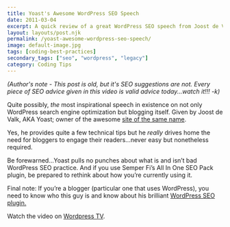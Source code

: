 ```yaml
---
title: Yoast's Awesome WordPress SEO Speech
date: 2011-03-04
excerpt: A quick review of a great WordPress SEO speech from Joost de Valk, AKA Yoast, with the video embedded on the page for instant viewing
layout: layouts/post.njk
permalink: /yoast-awesome-wordpress-seo-speech/
image: default-image.jpg
tags: [coding-best-practices]
secondary_tags: ["seo", "wordpress", "legacy"]
category: Coding Tips
---
```

<em>(Author's note - This post is old, but it's SEO suggestions are not. Every piece of SEO advice given in this video is valid advice today...watch it!!! -k)</em>

Quite possibly, *the* most inspirational speech in existence on not only WordPress search engine optimization but blogging itself. Given by Joost de Valk, AKA Yoast; owner of the awesome [site of the same name][1].

[1]: http://yoast.com/

Yes, he provides quite a few technical tips but he *really* drives home the need for bloggers to engage their readers…never easy but nonetheless required.

Be forewarned...Yoast pulls no punches about what is and isn’t bad WordPress SEO practice. And if you use Semper Fi’s All In One SEO Pack plugin, be prepared to rethink about how you’re currently using it.

Final note: If you’re a blogger (particular one that uses WordPress), you need to know who this guy is and know about his brilliant [WordPress SEO plugin.][3]

 [3]: http://yoast.com/wordpress/seo/

 Watch the video on [Wordpress TV][4].

 [4]: https://wordpress.tv/2010/10/02/joost-de-valk-making-sure-your-content-is-found/
